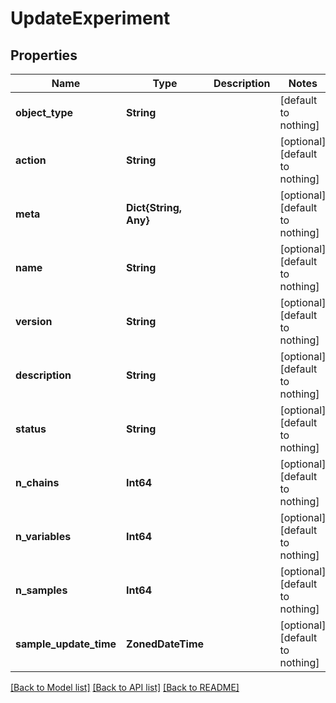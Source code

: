 # UpdateExperiment


## Properties
Name | Type | Description | Notes
------------ | ------------- | ------------- | -------------
**object_type** | **String** |  | [default to nothing]
**action** | **String** |  | [optional] [default to nothing]
**meta** | **Dict{String, Any}** |  | [optional] [default to nothing]
**name** | **String** |  | [optional] [default to nothing]
**version** | **String** |  | [optional] [default to nothing]
**description** | **String** |  | [optional] [default to nothing]
**status** | **String** |  | [optional] [default to nothing]
**n_chains** | **Int64** |  | [optional] [default to nothing]
**n_variables** | **Int64** |  | [optional] [default to nothing]
**n_samples** | **Int64** |  | [optional] [default to nothing]
**sample_update_time** | **ZonedDateTime** |  | [optional] [default to nothing]


[[Back to Model list]](../README.md#models) [[Back to API list]](../README.md#api-endpoints) [[Back to README]](../README.md)


